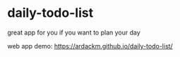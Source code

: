 # daily-todo-list
great app for you if you want to plan your day

web app demo: https://ardackm.github.io/daily-todo-list/

